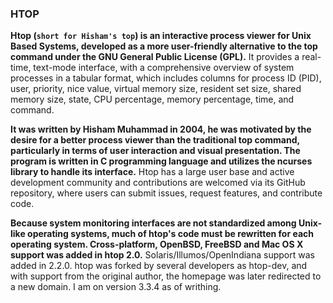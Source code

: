 ### HTOP

**Htop (`short for Hisham's top`) is an interactive process viewer for Unix Based Systems, developed as a more user-friendly alternative to the top command under the GNU General Public License (GPL).** It provides a real-time, text-mode interface, with a comprehensive overview of system processes in a tabular format, which includes columns for process ID (PID), user, priority, nice value, virtual memory size, resident set size, shared memory size, state, CPU percentage, memory percentage, time, and command.  

**It was written by Hisham Muhammad in 2004, he was motivated by the desire for a better process viewer than the traditional top command, particularly in terms of user interaction and visual presentation. The program is written in C programming language and utilizes the ncurses library to handle its interface.** Htop has a large user base and active development community and contributions are welcomed via its GitHub repository, where users can submit issues, request features, and contribute code. 

**Because system monitoring interfaces are not standardized among Unix-like operating systems, much of htop's code must be rewritten for each operating system. Cross-platform, OpenBSD, FreeBSD and Mac OS X support was added in htop 2.0.** Solaris/Illumos/OpenIndiana support was added in 2.2.0. htop was forked by several developers as htop-dev, and with support from the original author, the homepage was later redirected to a new domain. I am on version 3.3.4 as of writhing. 
